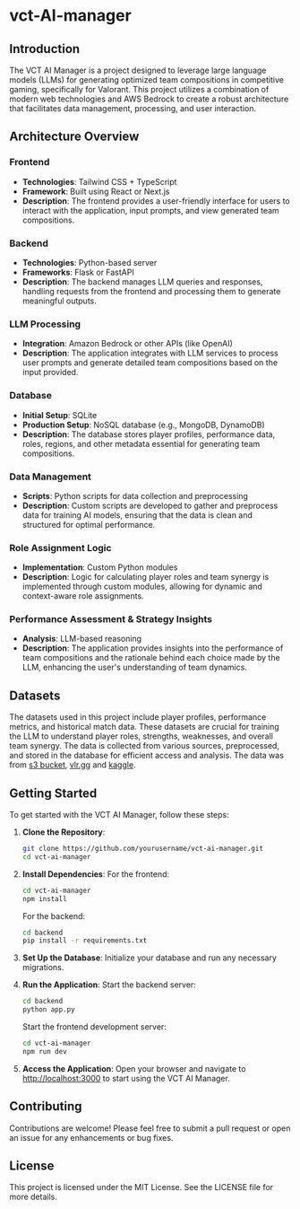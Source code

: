 # vct-AI-manager

## Introduction

The VCT AI Manager is a project designed to leverage large language models (LLMs) for generating optimized team compositions in competitive gaming, specifically for Valorant. This project utilizes a combination of modern web technologies and AWS Bedrock to create a robust architecture that facilitates data management, processing, and user interaction.

## Architecture Overview

### Frontend
- **Technologies**: Tailwind CSS + TypeScript
- **Framework**: Built using React or Next.js
- **Description**: The frontend provides a user-friendly interface for users to interact with the application, input prompts, and view generated team compositions.

### Backend
- **Technologies**: Python-based server
- **Frameworks**: Flask or FastAPI
- **Description**: The backend manages LLM queries and responses, handling requests from the frontend and processing them to generate meaningful outputs.

### LLM Processing
- **Integration**: Amazon Bedrock or other APIs (like OpenAI)
- **Description**: The application integrates with LLM services to process user prompts and generate detailed team compositions based on the input provided.

### Database
- **Initial Setup**: SQLite
- **Production Setup**: NoSQL database (e.g., MongoDB, DynamoDB)
- **Description**: The database stores player profiles, performance data, roles, regions, and other metadata essential for generating team compositions.

### Data Management
- **Scripts**: Python scripts for data collection and preprocessing
- **Description**: Custom scripts are developed to gather and preprocess data for training AI models, ensuring that the data is clean and structured for optimal performance.

### Role Assignment Logic
- **Implementation**: Custom Python modules
- **Description**: Logic for calculating player roles and team synergy is implemented through custom modules, allowing for dynamic and context-aware role assignments.

### Performance Assessment & Strategy Insights
- **Analysis**: LLM-based reasoning
- **Description**: The application provides insights into the performance of team compositions and the rationale behind each choice made by the LLM, enhancing the user's understanding of team dynamics.

## Datasets

The datasets used in this project include player profiles, performance metrics, and historical match data. These datasets are crucial for training the LLM to understand player roles, strengths, weaknesses, and overall team synergy. The data is collected from various sources, preprocessed, and stored in the database for efficient access and analysis. The data was from [s3 bucket](https://vcthackathon-data.s3.us-west-2.amazonaws.com), [vlr.gg](https://www.vlr.gg/vct-2024) and [kaggle](https://www.kaggle.com/datasets/ryanluong1/valorant-champion-tour-2021-2023-data/data).


## Getting Started

To get started with the VCT AI Manager, follow these steps:

1. **Clone the Repository**:
   ```bash
   git clone https://github.com/yourusername/vct-ai-manager.git
   cd vct-ai-manager
   ```

2. **Install Dependencies**:
   For the frontend:
   ```bash
   cd vct-ai-manager
   npm install
   ```

   For the backend:
   ```bash
   cd backend
   pip install -r requirements.txt
   ```

3. **Set Up the Database**:
   Initialize your database and run any necessary migrations.

4. **Run the Application**:
   Start the backend server:
   ```bash
   cd backend
   python app.py
   ```

   Start the frontend development server:
   ```bash
   cd vct-ai-manager
   npm run dev
   ```

5. **Access the Application**:
   Open your browser and navigate to [http://localhost:3000](http://localhost:3000) to start using the VCT AI Manager.

## Contributing

Contributions are welcome! Please feel free to submit a pull request or open an issue for any enhancements or bug fixes.

## License

This project is licensed under the MIT License. See the LICENSE file for more details.